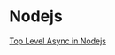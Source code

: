 # Nodejs

[Top Level Async in Nodejs](https://www.stefanjudis.com/today-i-learned/top-level-await-is-available-in-node-js-modules/)